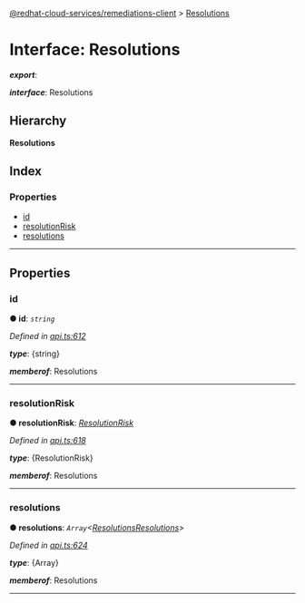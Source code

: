 [@redhat-cloud-services/remediations-client](../README.md) > [Resolutions](../interfaces/resolutions.md)

# Interface: Resolutions

*__export__*: 

*__interface__*: Resolutions

## Hierarchy

**Resolutions**

## Index

### Properties

* [id](resolutions.md#id)
* [resolutionRisk](resolutions.md#resolutionrisk)
* [resolutions](resolutions.md#resolutions-1)

---

## Properties

<a id="id"></a>

###  id

**● id**: *`string`*

*Defined in [api.ts:612](https://github.com/RedHatInsights/javascript-clients/blob/master/packages/remediations/api.ts#L612)*

*__type__*: {string}

*__memberof__*: Resolutions

___
<a id="resolutionrisk"></a>

###  resolutionRisk

**● resolutionRisk**: *[ResolutionRisk](../enums/resolutionrisk.md)*

*Defined in [api.ts:618](https://github.com/RedHatInsights/javascript-clients/blob/master/packages/remediations/api.ts#L618)*

*__type__*: {ResolutionRisk}

*__memberof__*: Resolutions

___
<a id="resolutions-1"></a>

###  resolutions

**● resolutions**: *`Array`<[ResolutionsResolutions](resolutionsresolutions.md)>*

*Defined in [api.ts:624](https://github.com/RedHatInsights/javascript-clients/blob/master/packages/remediations/api.ts#L624)*

*__type__*: {Array}

*__memberof__*: Resolutions

___


